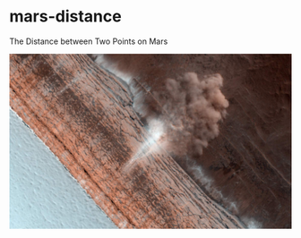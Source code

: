 # mars-distance
The Distance between Two Points on Mars

![](https://github.com/spacemath/mars-distance/blob/gh-pages/image002.jpg) 
